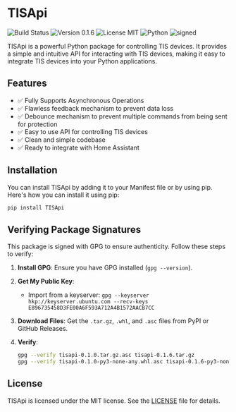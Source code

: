 # TISApi

![Build Status](https://img.shields.io/badge/build-passing-brightgreen)
![Version 0.1.6](https://img.shields.io/badge/version-0.1.6-blue)
![License MIT](https://img.shields.io/badge/license-MIT-green)
![Python](https://img.shields.io/badge/python-3.11+-orange)
![signed](https://img.shields.io/badge/signed-yes-green)

TISApi is a powerful Python package for controlling TIS devices. It provides a simple and intuitive API for interacting with TIS devices, making it easy to integrate TIS devices into your Python applications.

## Features

- ✅ Fully Supports Asynchronous Operations
- ✅ Flawless feedback mechanism to prevent data loss
- ✅ Debounce mechanism to prevent multiple commands from being sent for protection
- ✅ Easy to use API for controlling TIS devices
- ✅ Clean and simple codebase
- ✅ Ready to integrate with Home Assistant

## Installation

You can install TISApi by adding it to your Manifest file or by using pip. Here's how you can install it using pip:

```bash
pip install TISApi
```

## Verifying Package Signatures

This package is signed with GPG to ensure authenticity. Follow these steps to verify:

1. **Install GPG**: Ensure you have GPG installed (`gpg --version`).

2. **Get My Public Key**:
   - Import from a keyserver: `gpg --keyserver hkp://keyserver.ubuntu.com --recv-keys E896735458D3FE00A6F593A712A4B1572AACB7CC`

3. **Download Files**: Get the `.tar.gz`, `.whl`, and `.asc` files from PyPI or GitHub Releases.

4. **Verify**:

   ```bash
   gpg --verify tisapi-0.1.0.tar.gz.asc tisapi-0.1.6.tar.gz
   gpg --verify tisapi-0.1.0-py3-none-any.whl.asc tisapi-0.1.6-py3-none-any.whl

## License

TISApi is licensed under the MIT license. See the [LICENSE](https://github.com/KarimTIS/TISApi/blob/main/LICENSE) file for details.


